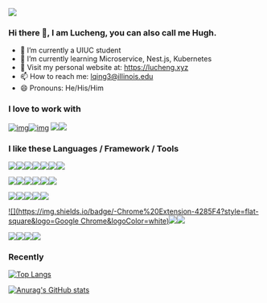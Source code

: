 <p>
  <img src="https://count.getloli.com/get/@q815101630">
</p>


### Hi there 👋, I am Lucheng, you can also call me Hugh.

- 🔭 I’m currently a UIUC student
- 🌱 I’m currently learning Microservice, Nest.js, Kubernetes
- 🐼 Visit my personal website at: https://lucheng.xyz
- 📫 How to reach me: lqing3@illinois.edu
- 😄 Pronouns: He/His/Him

### I love to work with

[![img](https://img.shields.io/badge/OS-Ubuntu-e95420?style=flat-square&logo=Ubuntu&logoColor=ffffff)](https://ubuntu.com/)[![img](https://img.shields.io/badge/Windows-11-4e9eee?style=flat-square&logo=windows&logoColor=ffffff)](https://www.microsoft.com/windows/windows-11) [![](https://img.shields.io/badge/IDE-Visual%20Studio%20Code-blue?style=flat-square&logo=visual-studio-code&logoColor=ffffff)](https://code.visualstudio.com/)[![](https://img.shields.io/badge/Note%20Editor-Notion-000000?style=flat-square&logo=Notion&logoColor=ffffff)](https://https://notion.so/)

### I like these Languages /  Framework /  Tools

[![](https://img.shields.io/badge/-Android-3DDC84?style=flat-square&logo=Android&logoColor=white)](https://www.android.com/)[![](https://img.shields.io/badge/-Gunicorn-499848?style=flat-square&logo=Gunicorn&logoColor=ffffff)](https://gunicorn.org/)[![](https://img.shields.io/badge/-MongoDB-47a248?style=flat-square&logo=mongodb&logoColor=ffffff)](https://www.mongodb.com/)[![](https://img.shields.io/badge/-Nginx-269539?style=flat-square&logo=nginx&logoColor=ffffff)](https://nginx.org/)[![](https://img.shields.io/badge/-Celery-37814A?style=flat-square&logo=Celery&logoColor=white)](https://docs.celeryproject.org/en/stable/getting-started/introduction.html)[![](https://img.shields.io/badge/-Node.js-339933?style=flat-square&logo=Node.js&logoColor=white)](https://nodejs.org/en/)[![](https://img.shields.io/badge/-Django-092E20?style=flat-square&logo=Django&logoColor=white)](https://www.djangoproject.com/)

[![](https://img.shields.io/badge/-JavaScript-F7DF1E?style=flat-square&logo=JavaScript&logoColor=white)](https://www.javascript.com/)[![](https://img.shields.io/badge/-RabbitMQ-FF6600?style=flat-square&logo=RabbitMQ&logoColor=white)](https://www.rabbitmq.com/)[![](https://img.shields.io/badge/-HTML5-E34F26?style=flat-square&logo=html5&logoColor=white)](https://html.spec.whatwg.org/)[![](https://img.shields.io/badge/-Git-f05032?style=flat-square&logo=git&logoColor=white)](https://git-scm.com/)[![](https://img.shields.io/badge/-NPM-cb3837?style=flat-square&logo=npm&logoColor=white)](https://npmjs.com/)[![](https://img.shields.io/badge/-Nest.js-E0234E?style=flat-square&logo=NestJS&logoColor=white)](https://nestjs.com/)

[![](https://img.shields.io/badge/-Webpack-8dd6f9?style=flat-square&logo=webpack&logoColor=white)](https://webpack.js.org/)[![](https://img.shields.io/badge/-React-61dafb?style=flat-square&logo=react&logoColor=ffffff)](https://reactjs.org/)[![](https://img.shields.io/badge/-Docker-2496ED?style=flat-square&logo=docker&logoColor=ffffff)](https://www.docker.com/)[![](https://img.shields.io/badge/-TypeScript-007acc?style=flat-square&logo=typescript&logoColor=white)](https://www.typescriptlang.org/)[![](https://img.shields.io/badge/-CSS3-1572B6?style=flat-square&logo=css3&logoColor=white)](https://www.w3.org/Style/CSS/)

[![](https://img.shields.io/badge/-Chrome%20Extension-4285F4?style=flat-square&logo=Google Chrome&logoColor=white)](https://chrome.google.com/webstore?hl=en)[![](https://img.shields.io/badge/-Kubernetes-326CE5?style=flat-square&logo=Kubernetes&logoColor=white)](https://kubernetes.io/)[![](https://img.shields.io/badge/-PostgreSQL-4169E1?style=flat-square&logo=PostgreSQL&logoColor=white)](https://www.postgresql.org/)

[![](https://img.shields.io/badge/-Neo4j-008CC1?style=flat-square&logo=Neo4j&logoColor=white)](https://neo4j.com/)[![](https://img.shields.io/badge/-Python-3776AB?style=flat-square&logo=Python&logoColor=white)](https://www.python.org/)[![](https://img.shields.io/badge/-Java-007396?style=flat-square&logo=Java&logoColor=white)](https://www.java.com/)[![](https://img.shields.io/badge/-MySQL-4479A1?style=flat-square&logo=MySQL&logoColor=white)](https://www.mysql.com/)

### Recently

[![Top Langs](https://github-readme-stats.vercel.app/api/top-langs/?username=q815101630&hide=html&layout=compact&theme=dracula)](https://github.com/q815101630)

[![Anurag's GitHub stats](https://github-readme-stats.vercel.app/api?username=q815101630&count_private=true&show_icons=true&theme=dracula&hide=stars)](https://github.com/q815101630)

<script src="https://gist.github.com/q815101630/538a035110d3c955b7ad1ef64e53bd9a.js"></script>

<script src="https://gist.github.com/q815101630/5b82db123929fb4bd44666fb8bc5284a.js"></script>
